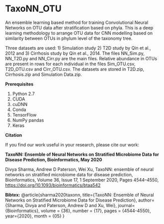 # TaxoNN_OTU

An ensemble learning based method for training Convolutional Neural Networks on OTU data after stratification based on phyla. This is a deep learning methodology to arrange OTU data for CNN modelling based on similarity between OTUs in phylum level of the taxonomy tree.


Three datasets are used: 1) Simulation study 2) T2D study by Qin et al., 2012 and 3) Cirrhosis study by Qin et al., 2014. The files NN_Sim.py, NN_T2D.py and NN_Cirr.py are the main files. Relative abundance in OTUs are present in rows for each individual in the files Sim_OTU.csv, T2D_OTU.csv and Cirr_OTU.csv. 
The datasets are stored in T2D.zip, Cirrhosis.zip and Simulation Data.zip. 

**Prerequisites**

1.	Python 2.7
2.	CUDA
3.	cuDNN
4.	Conda
5.	TensorFlow 
6.	NumPy pandas 
7.	Keras

**Citation**

If you find our work useful in your research, please cite our work:

**TaxoNN: Ensemble of Neural Networks on Stratified Microbiome Data for Disease Prediction, Bioinformatics, May 2020**

Divya Sharma, Andrew D Paterson, Wei Xu, TaxoNN: ensemble of neural networks on stratified microbiome data for disease prediction, Bioinformatics, Volume 36, Issue 17, 1 September 2020, Pages 4544–4550, https://doi.org/10.1093/bioinformatics/btaa542

**Bibtex:**
@article{sharma2020taxonn,
  title={TaxoNN: Ensemble of Neural Networks on Stratified Microbiome Data for Disease Prediction},
  author={Sharma, Divya and Paterson, Andrew D and Xu, Wei},
  journal={Bioinformatics},
  volume = {36},
  number = {17},
  pages = {4544-4550},
  year={2020},
  month = {05}
}
